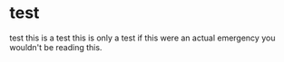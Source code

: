 # test
test
this is a test
this is only a test
if this were an actual emergency you wouldn't be reading this. 
